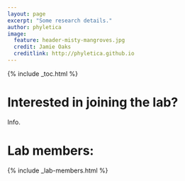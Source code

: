 ```yaml
---
layout: page
excerpt: "Some research details."
author: phyletica 
image:
  feature: header-misty-mangroves.jpg
  credit: Jamie Oaks
  creditlink: http://phyletica.github.io
---
```


{% include _toc.html %}

# Interested in joining the lab?

Info.

# Lab members:
{% include _lab-members.html %}

